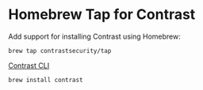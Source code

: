 # Homebrew Tap for Contrast

Add support for installing Contrast using Homebrew:

```shell
brew tap contrastsecurity/tap
```

[Contrast CLI](https://github.com/contrastsecurity/contrast)
```console
brew install contrast
```
